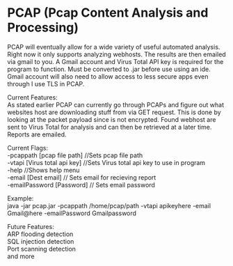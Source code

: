 # PCAP (Pcap Content Analysis and Processing)

PCAP will eventually allow for a wide variety of useful automated analysis. Right now it only supports analyzing webhosts. 
The results are then emailed via gmail to you. A Gmail account and Virus Total API key is required for the program to function. Must be converted to .jar before use using an ide. Gmail account will also need to allow access to less secure apps even through I use TLS in PCAP.

Current Features:  
As stated earlier PCAP can currently go through PCAPs and figure out what websites host are downloading stuff from via GET request. This is done by looking at the packet payload since is not encrypted. Found webhost are sent to Virus Total for analysis and can then be retrieved at a later time. Reports are emailed.
  
Current Flags:  
-pcappath [pcap file path] //Sets pcap file path  
-vtapi [Virus total api key] //Sets Virus total api key to use in program  
-help //Shows help menu  
-email [Dest email] // Sets email for recieving report  
-emailPassword [Password] // Sets email password  
  
Example:  
java -jar pcap.jar -pcappath /home/pcap/path -vtapi apikeyhere -email Gmail@here -emailPassword Gmailpassword
  
Future Features:  
ARP flooding detection  
SQL injection detection  
Port scanning detection  
and more  
